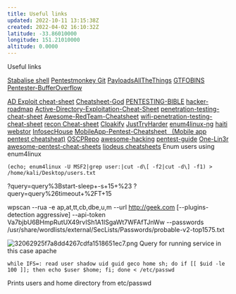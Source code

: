 ```yaml
---
title: Useful links
updated: 2022-10-11 13:15:38Z
created: 2022-04-02 16:10:32Z
latitude: -33.86010000
longitude: 151.21010000
altitude: 0.0000
---
```


Useful links

[Stabalise shell](https://blog.ropnop.com/upgrading-simple-shells-to-fully-interactive-ttys/)
[Pentestmonkey Git](https://github.com/pentestmonkey)
[PayloadsAllTheThings](https://github.com/swisskyrepo/PayloadsAllTheThings)
[GTFOBINS](https://gtfobins.github.io/)
[Pentester-BufferOverflow](https://github.com/Tib3rius/Pentest-Cheatsheets/blob/master/exploits/buffer-overflows.rst)

[AD Exploit cheat-sheet](https://github.com/S1ckB0y1337/Active-Directory-Exploitation-Cheat-Sheet)
[Cheatsheet-God](https://github.com/OlivierLaflamme/Cheatsheet-God)
[PENTESTING-BIBLE](https://github.com/blaCCkHatHacEEkr/PENTESTING-BIBLE)
[hacker-roadmap](https://github.com/sundowndev/hacker-roadmap)
[Active-Directory-Exploitation-Cheat-Sheet](https://github.com/S1ckB0y1337/Active-Directory-Exploitation-Cheat-Sheet)
[penetration-testing-cheat-sheet](https://github.com/ivan-sincek/penetration-testing-cheat-sheet)
[Awesome-RedTeam-Cheatsheet](https://github.com/RistBS/Awesome-RedTeam-Cheatsheet)
[wifi-penetration-testing-cheat-sheet](https://github.com/ivan-sincek/wifi-penetration-testing-cheat-sheet)
[recon Cheat-sheet](https://github.com/Knowledge-Wisdom-Understanding/recon)
[Cloakify](https://github.com/TryCatchHCF/Cloakify)
[JustTryHarder](https://github.com/sinfulz/JustTryHarder)
[enum4linux-ng](https://github.com/cddmp/enum4linux-ng)
[haiti](https://github.com/noraj/haiti)
[webstor](https://github.com/RossGeerlings/webstor)
[InfosecHouse](https://github.com/InfosecHouse/InfosecHouse)
[MobileApp-Pentest-Cheatsheet   (Mobile app pentest cheatsheat)](https://github.com/christofersimbar/MobileApp-Pentest-Cheatsheet)
[OSCPRepo](https://github.com/rewardone/OSCPRepo)
[awesome-hacking](https://github.com/jekil/awesome-hacking)
[pentest-guide](https://github.com/Voorivex/pentest-guide)
[One-Lin3r](https://github.com/D4Vinci/One-Lin3r)
[awesome-pentest-cheat-sheets](https://github.com/coreb1t/awesome-pentest-cheat-sheets)
[liodeus cheatsheets](https://liodeus.github.io/tags.html)
Enum users using enum4linux

```
(echo; enum4linux -U MSF2|grep user:|cut -d\[ -f2|cut -d\] -f1) >
/home/kali/Desktop/users.txt
```

?query=query%3Bstart-sleep+-s+15+%23
?query=query%26timeout+%2FT+15

wpscan --rua -e ap,at,tt,cb,dbe,u,m --url http://geek.com \[--plugins-detection aggressive\] --api-token Va7bjbU6BHmpRutUX49rvISh1A1ISgaWt7WFAfTJnWw --passwords /usr/share/wordlists/external/SecLists/Passwords/probable-v2-top1575.txt

![32062925f7a8dd4267cdfa1518651ec7.png](../_resources/32062925f7a8dd4267cdfa1518651ec7.png)
Query for running service in this case apache

```
while IFS=: read user shadow uid guid geco home sh; do if [[ $uid -le 100 ]]; then echo $user $home; fi; done < /etc/passwd 
```

Prints users and home directory from etc/passwd